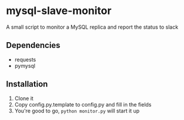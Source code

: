 # mysql-slave-monitor
A small script to monitor a MySQL replica and report the status to slack

## Dependencies
* requests
* pymysql

## Installation
1. Clone it
2. Copy config.py.template to config.py and fill in the fields
3. You're good to go, `python monitor.py` will start it up
